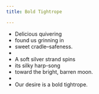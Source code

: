 ```yaml
---
title: Bold Tightrope

---
```


- Delicious quivering 
- found us grinning in  
- sweet cradle–safeness.  
- 
- A soft silver strand spins 
- its silky harp-song 
- toward the bright, barren moon. 
- 
- Our desire is a bold tightrope. 

